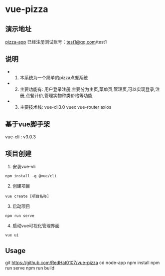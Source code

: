 # vue-pizza

## 演示地址
[pizza-app](https://node-app-0923.herokuapp.com/)
 已经注册测试账号：test1@qq.com/test1

## 说明
- 1. 本系统为一个简单的pizza点餐系统
- 2. 主要功能有: 用户登录注册,主要分为主页,菜单页,管理页,可以实现登录,注册,点餐计价,管理实物种类价格等功能
- 3. 主要技术栈: vue-cli3.0 vuex vue-router axios

## 基于vue脚手架
vue-cli : v3.0.3

## 项目创建
1. 安装vue-vli
```
npm install -g @vue/cli
```
2. 创建项目
```
vue create [项目名称]
```
3. 启动项目
```
npm run serve
```
4. 启动vue可视化管理界面
```
vue ui
```
## Usage
git https://github.com/RedHat0107/vue-pizza
cd node-app
npm install
npm run serve
npm run build
```